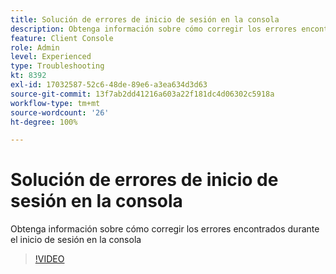 ```yaml
---
title: Solución de errores de inicio de sesión en la consola
description: Obtenga información sobre cómo corregir los errores encontrados durante el inicio de sesión en la consola
feature: Client Console
role: Admin
level: Experienced
type: Troubleshooting
kt: 8392
exl-id: 17032587-52c6-48de-89e6-a3ea634d3d63
source-git-commit: 13f7ab2dd41216a603a22f181dc4d06302c5918a
workflow-type: tm+mt
source-wordcount: '26'
ht-degree: 100%

---
```


# Solución de errores de inicio de sesión en la consola

Obtenga información sobre cómo corregir los errores encontrados durante el inicio de sesión en la consola

>[!VIDEO](https://video.tv.adobe.com/v/335896?quality=12&learn=on)
